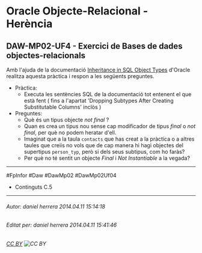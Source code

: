 # Oracle Objecte-Relacional - Herència
## DAW-MP02-UF4 - Exercici de Bases de dades objectes-relacionals
Amb l'ajuda de la documentació [Inheritance in SQL Object Types](http://docs.oracle.com/cd/B28359_01/appdev.111/b28371/adobjbas.htm#i468620) d'Oracle realitza aquesta pràctica i respon a les següents preguntes.

* Pràctica: 
    * Executa les sentències SQL de la documentació tot entenent el que està fent ( fins a l'apartat 'Dropping Subtypes After Creating Substitutable Columns' inclòs )
* Preguntes:
    * Què és un tipus objecte *not final* ?
    * Quan es crea un tipus nou sense cap modificador de tipus *final* o *not final*, per què no podem heratar d'ell.
    * Imaginat que a la taula `contacts` que has creat a la pràctica o a altres taules que creiis no vols que de cap manera hi hagi objectes del supertipus `person_typ`, però si dels seus subtipus, com ho faràs?
    * Per què no té sentit un objecte *Final* i *Not Instantiable* a la vegada?



---

#FpInfor #Daw #DawMp02 #DawMp02Uf04

* Continguts C.5
---

###### Autor: daniel herrera 2014.04.11 15:14:18
###### Editat per: daniel herrera 2014.04.11 15:41:46
###### [CC BY](https://creativecommons.org/licenses/by/4.0/) ![CC BY](https://licensebuttons.net/l/by/3.0/80x15.png)
